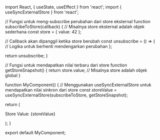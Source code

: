 import React, { useState, useEffect } from 'react';
import { useSyncExternalStore } from 'react';

// Fungsi untuk meng-subscribe perubahan dari store eksternal
function subscribeToStore(callback) {
// Misalnya store eksternal adalah objek sederhana
const store = { value: 42 };

// Callback akan dipanggil ketika store berubah
const unsubscribe = () => {
// Logika untuk berhenti mendengarkan perubahan
};

return unsubscribe;
}

// Fungsi untuk mendapatkan nilai terbaru dari store
function getStoreSnapshot() {
return store.value; // Misalnya store adalah objek global
}

function MyComponent() {
// Menggunakan useSyncExternalStore untuk mendapatkan nilai sinkron dari store
const storeValue = useSyncExternalStore(subscribeToStore, getStoreSnapshot);

return (
<div>
<p>Store Value: {storeValue}</p>
</div>
);
}

export default MyComponent;
